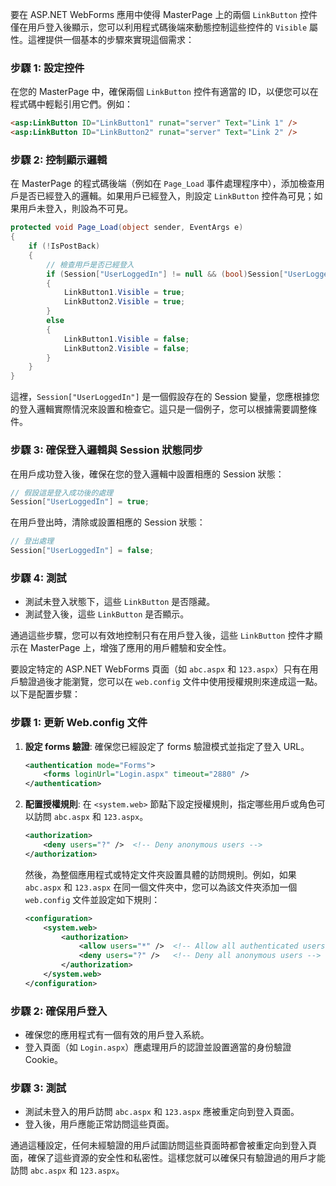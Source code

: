 要在 ASP.NET WebForms 應用中使得 MasterPage 上的兩個 `LinkButton` 控件僅在用戶登入後顯示，您可以利用程式碼後端來動態控制這些控件的 `Visible` 屬性。這裡提供一個基本的步驟來實現這個需求：

### 步驟 1: 設定控件

在您的 MasterPage 中，確保兩個 `LinkButton` 控件有適當的 ID，以便您可以在程式碼中輕鬆引用它們。例如：

```html
<asp:LinkButton ID="LinkButton1" runat="server" Text="Link 1" />
<asp:LinkButton ID="LinkButton2" runat="server" Text="Link 2" />
```

### 步驟 2: 控制顯示邏輯

在 MasterPage 的程式碼後端（例如在 `Page_Load` 事件處理程序中），添加檢查用戶是否已經登入的邏輯。如果用戶已經登入，則設定 `LinkButton` 控件為可見；如果用戶未登入，則設為不可見。

```csharp
protected void Page_Load(object sender, EventArgs e)
{
    if (!IsPostBack)
    {
        // 檢查用戶是否已經登入
        if (Session["UserLoggedIn"] != null && (bool)Session["UserLoggedIn"] == true)
        {
            LinkButton1.Visible = true;
            LinkButton2.Visible = true;
        }
        else
        {
            LinkButton1.Visible = false;
            LinkButton2.Visible = false;
        }
    }
}
```

這裡，`Session["UserLoggedIn"]` 是一個假設存在的 Session 變量，您應根據您的登入邏輯實際情況來設置和檢查它。這只是一個例子，您可以根據需要調整條件。

### 步驟 3: 確保登入邏輯與 Session 狀態同步

在用戶成功登入後，確保在您的登入邏輯中設置相應的 Session 狀態：

```csharp
// 假設這是登入成功後的處理
Session["UserLoggedIn"] = true;
```

在用戶登出時，清除或設置相應的 Session 狀態：

```csharp
// 登出處理
Session["UserLoggedIn"] = false;
```

### 步驟 4: 測試

- 測試未登入狀態下，這些 `LinkButton` 是否隱藏。
- 測試登入後，這些 `LinkButton` 是否顯示。

通過這些步驟，您可以有效地控制只有在用戶登入後，這些 `LinkButton` 控件才顯示在 MasterPage 上，增強了應用的用戶體驗和安全性。

要設定特定的 ASP.NET WebForms 頁面（如 `abc.aspx` 和 `123.aspx`）只有在用戶驗證過後才能瀏覽，您可以在 `web.config` 文件中使用授權規則來達成這一點。以下是配置步驟：

### 步驟 1: 更新 Web.config 文件

1. **設定 forms 驗證**:
   確保您已經設定了 forms 驗證模式並指定了登入 URL。

   ```xml
   <authentication mode="Forms">
       <forms loginUrl="Login.aspx" timeout="2880" />
   </authentication>
   ```

2. **配置授權規則**:
   在 `<system.web>` 節點下設定授權規則，指定哪些用戶或角色可以訪問 `abc.aspx` 和 `123.aspx`。

   ```xml
   <authorization>
       <deny users="?" />  <!-- Deny anonymous users -->
   </authorization>
   ```

   然後，為整個應用程式或特定文件夾設置具體的訪問規則。例如，如果 `abc.aspx` 和 `123.aspx` 在同一個文件夾中，您可以為該文件夾添加一個 `web.config` 文件並設定如下規則：

   ```xml
   <configuration>
       <system.web>
           <authorization>
               <allow users="*" />  <!-- Allow all authenticated users -->
               <deny users="?" />   <!-- Deny all anonymous users -->
           </authorization>
       </system.web>
   </configuration>
   ```

### 步驟 2: 確保用戶登入

- 確保您的應用程式有一個有效的用戶登入系統。
- 登入頁面（如 `Login.aspx`）應處理用戶的認證並設置適當的身份驗證 Cookie。

### 步驟 3: 測試

- 測試未登入的用戶訪問 `abc.aspx` 和 `123.aspx` 應被重定向到登入頁面。
- 登入後，用戶應能正常訪問這些頁面。

通過這種設定，任何未經驗證的用戶試圖訪問這些頁面時都會被重定向到登入頁面，確保了這些資源的安全性和私密性。這樣您就可以確保只有驗證過的用戶才能訪問 `abc.aspx` 和 `123.aspx`。